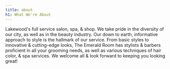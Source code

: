 ```yaml
---
title: about
h1: What We're About
---
```

Lakewood's full service salon, spa, & shop. We take pride in the diversity of our city, as well as in the beauty industry. Our down to earth, informative approach to style is the hallmark of our service. From basic styles to innovative & cutting-edge looks, The Emerald Room has stylists & barbers proficient in all your grooming needs, as well as various techniques of hair color, & spa services. We welcome all & look forward to keeping you looking great!